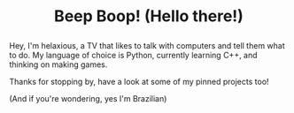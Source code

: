 # <p style="text-align: center">Beep Boop! (Hello there!)</p>

Hey, I'm helaxious, a TV that likes to talk with computers and tell them what to do. My language of choice is Python, currently learning C++, and thinking on making games.

Thanks for stopping by, have a look at some of my pinned projects too!

(And if you're wondering, yes I'm Brazilian)
